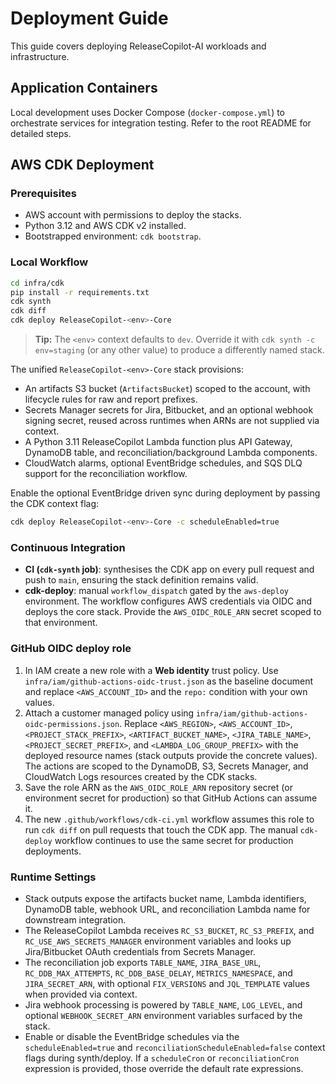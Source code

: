 # Deployment Guide

This guide covers deploying ReleaseCopilot-AI workloads and infrastructure.

## Application Containers

Local development uses Docker Compose (`docker-compose.yml`) to orchestrate
services for integration testing. Refer to the root README for detailed steps.

## AWS CDK Deployment

### Prerequisites

- AWS account with permissions to deploy the stacks.
- Python 3.12 and AWS CDK v2 installed.
- Bootstrapped environment: `cdk bootstrap`.

### Local Workflow

```bash
cd infra/cdk
pip install -r requirements.txt
cdk synth
cdk diff
cdk deploy ReleaseCopilot-<env>-Core
```

> **Tip:** The `<env>` context defaults to `dev`. Override it with `cdk synth -c env=staging` (or any other value) to produce a differently named stack.

The unified `ReleaseCopilot-<env>-Core` stack provisions:

- An artifacts S3 bucket (`ArtifactsBucket`) scoped to the account, with lifecycle
  rules for raw and report prefixes.
- Secrets Manager secrets for Jira, Bitbucket, and an optional webhook signing
  secret, reused across runtimes when ARNs are not supplied via context.
- A Python 3.11 ReleaseCopilot Lambda function plus API Gateway, DynamoDB table,
  and reconciliation/background Lambda components.
- CloudWatch alarms, optional EventBridge schedules, and SQS DLQ support for the
  reconciliation workflow.

Enable the optional EventBridge driven sync during deployment by passing the CDK
context flag:

```bash
cdk deploy ReleaseCopilot-<env>-Core -c scheduleEnabled=true
```

### Continuous Integration

- **CI (`cdk-synth` job)**: synthesises the CDK app on every pull request and
  push to `main`, ensuring the stack definition remains valid.
- **cdk-deploy**: manual `workflow_dispatch` gated by the `aws-deploy`
  environment. The workflow configures AWS credentials via OIDC and deploys the
  core stack. Provide the `AWS_OIDC_ROLE_ARN` secret scoped to that environment.

### GitHub OIDC deploy role

1. In IAM create a new role with a **Web identity** trust policy. Use `infra/iam/github-actions-oidc-trust.json` as the baseline document and replace `<AWS_ACCOUNT_ID>` and the `repo:` condition with your own values.
2. Attach a customer managed policy using `infra/iam/github-actions-oidc-permissions.json`. Replace `<AWS_REGION>`, `<AWS_ACCOUNT_ID>`, `<PROJECT_STACK_PREFIX>`, `<ARTIFACT_BUCKET_NAME>`, `<JIRA_TABLE_NAME>`, `<PROJECT_SECRET_PREFIX>`, and `<LAMBDA_LOG_GROUP_PREFIX>` with the deployed resource names (stack outputs provide the concrete values). The actions are scoped to the DynamoDB, S3, Secrets Manager, and CloudWatch Logs resources created by the CDK stacks.
3. Save the role ARN as the `AWS_OIDC_ROLE_ARN` repository secret (or environment secret for production) so that GitHub Actions can assume it.
4. The new `.github/workflows/cdk-ci.yml` workflow assumes this role to run `cdk diff` on pull requests that touch the CDK app. The manual `cdk-deploy` workflow continues to use the same secret for production deployments.

### Runtime Settings

- Stack outputs expose the artifacts bucket name, Lambda identifiers, DynamoDB
  table, webhook URL, and reconciliation Lambda name for downstream integration.
- The ReleaseCopilot Lambda receives `RC_S3_BUCKET`, `RC_S3_PREFIX`, and
  `RC_USE_AWS_SECRETS_MANAGER` environment variables and looks up Jira/Bitbucket
  OAuth credentials from Secrets Manager.
- The reconciliation job exports `TABLE_NAME`, `JIRA_BASE_URL`,
  `RC_DDB_MAX_ATTEMPTS`, `RC_DDB_BASE_DELAY`, `METRICS_NAMESPACE`, and
  `JIRA_SECRET_ARN`, with optional `FIX_VERSIONS` and `JQL_TEMPLATE` values when
  provided via context.
- Jira webhook processing is powered by `TABLE_NAME`, `LOG_LEVEL`, and optional
  `WEBHOOK_SECRET_ARN` environment variables surfaced by the stack.
- Enable or disable the EventBridge schedules via the `scheduleEnabled=true` and
  `reconciliationScheduleEnabled=false` context flags during synth/deploy. If a
  `scheduleCron` or `reconciliationCron` expression is provided, those override
  the default rate expressions.
